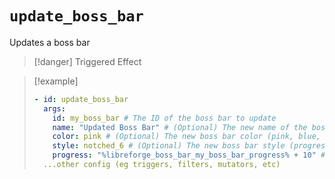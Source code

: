 # `update_boss_bar`

Updates a boss bar

> [!danger] Triggered Effect

> [!example]
> ```yaml
> - id: update_boss_bar
>   args:
>     id: my_boss_bar # The ID of the boss bar to update
>     name: "Updated Boss Bar" # (Optional) The new name of the boss bar
>     color: pink # (Optional) The new boss bar color (pink, blue, red, green, yellow, purple, white)
>     style: notched_6 # (Optional) The new boss bar style (progress, notched_6, notched_10, notched_12, notched_20)
>     progress: "%libreforge_boss_bar_my_boss_bar_progress% + 10" # (Optional) The new percentage completion of the boss bar
>   ...other config (eg triggers, filters, mutators, etc)
> ```

